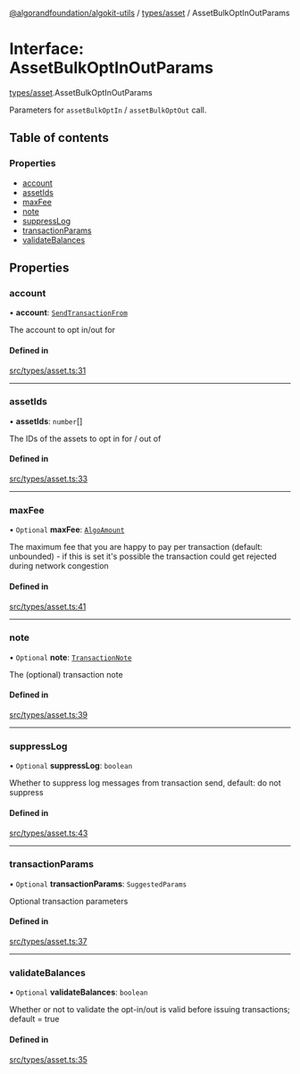 [@algorandfoundation/algokit-utils](../README.md) / [types/asset](../modules/types_asset.md) / AssetBulkOptInOutParams

# Interface: AssetBulkOptInOutParams

[types/asset](../modules/types_asset.md).AssetBulkOptInOutParams

Parameters for `assetBulkOptIn` / `assetBulkOptOut` call.

## Table of contents

### Properties

- [account](types_asset.AssetBulkOptInOutParams.md#account)
- [assetIds](types_asset.AssetBulkOptInOutParams.md#assetids)
- [maxFee](types_asset.AssetBulkOptInOutParams.md#maxfee)
- [note](types_asset.AssetBulkOptInOutParams.md#note)
- [suppressLog](types_asset.AssetBulkOptInOutParams.md#suppresslog)
- [transactionParams](types_asset.AssetBulkOptInOutParams.md#transactionparams)
- [validateBalances](types_asset.AssetBulkOptInOutParams.md#validatebalances)

## Properties

### account

• **account**: [`SendTransactionFrom`](../modules/types_transaction.md#sendtransactionfrom)

The account to opt in/out for

#### Defined in

[src/types/asset.ts:31](https://github.com/algorandfoundation/algokit-utils-ts/blob/main/src/types/asset.ts#L31)

___

### assetIds

• **assetIds**: `number`[]

The IDs of the assets to opt in for / out of

#### Defined in

[src/types/asset.ts:33](https://github.com/algorandfoundation/algokit-utils-ts/blob/main/src/types/asset.ts#L33)

___

### maxFee

• `Optional` **maxFee**: [`AlgoAmount`](../classes/types_amount.AlgoAmount.md)

The maximum fee that you are happy to pay per transaction (default: unbounded) - if this is set it's possible the transaction could get rejected during network congestion

#### Defined in

[src/types/asset.ts:41](https://github.com/algorandfoundation/algokit-utils-ts/blob/main/src/types/asset.ts#L41)

___

### note

• `Optional` **note**: [`TransactionNote`](../modules/types_transaction.md#transactionnote)

The (optional) transaction note

#### Defined in

[src/types/asset.ts:39](https://github.com/algorandfoundation/algokit-utils-ts/blob/main/src/types/asset.ts#L39)

___

### suppressLog

• `Optional` **suppressLog**: `boolean`

Whether to suppress log messages from transaction send, default: do not suppress

#### Defined in

[src/types/asset.ts:43](https://github.com/algorandfoundation/algokit-utils-ts/blob/main/src/types/asset.ts#L43)

___

### transactionParams

• `Optional` **transactionParams**: `SuggestedParams`

Optional transaction parameters

#### Defined in

[src/types/asset.ts:37](https://github.com/algorandfoundation/algokit-utils-ts/blob/main/src/types/asset.ts#L37)

___

### validateBalances

• `Optional` **validateBalances**: `boolean`

Whether or not to validate the opt-in/out is valid before issuing transactions; default = true

#### Defined in

[src/types/asset.ts:35](https://github.com/algorandfoundation/algokit-utils-ts/blob/main/src/types/asset.ts#L35)

